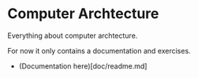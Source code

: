# Computer Archtecture

Everything about computer archtecture.

For now it only contains a documentation and exercises.

* (Documentation here)[doc/readme.md]